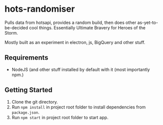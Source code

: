 # hots-randomiser

Pulls data from hotsapi, provides a random build, then does other as-yet-to-be-decided cool things. Essentially Ultimate Bravery for Heroes of the Storm.

Mostly built as an experiment in electron, js, BigQuery and other stuff.

## Requirements
* NodeJS (and other stuff installed by default with it (most importantly npm.)

## Getting Started

1. Clone the git directory.
2. Run `npm install` in project root folder to install dependencies from `package.json`.
3. Run `npm start` in project root folder to start app.
